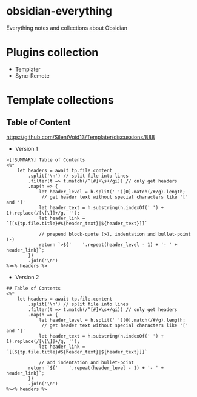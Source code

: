 # obsidian-everything
Everything notes and collections about Obsidian

# Plugins collection
- Templater
- Sync-Remote

# Template collections

## Table of Content
https://github.com/SilentVoid13/Templater/discussions/888
- Version 1
```
>[!SUMMARY] Table of Contents
<%*
    let headers = await tp.file.content
        .split('\n') // split file into lines
        .filter(t => t.match(/^[#]+\s+/gi)) // only get headers
        .map(h => {
            let header_level = h.split(' ')[0].match(/#/g).length;
             // get header text without special characters like '[' and ']'
            let header_text = h.substring(h.indexOf(' ') + 1).replace(/[\[\]]+/g, '');
            let header_link = `[[${tp.file.title}#${header_text}|${header_text}]]`

            // prepend block-quote (>), indentation and bullet-point (-)
            return `>${'    '.repeat(header_level - 1) + '- ' + header_link}`;
        })
        .join('\n')
%><% headers %>
```
- Version 2
```
## Table of Contents
<%*
    let headers = await tp.file.content
        .split('\n') // split file into lines
        .filter(t => t.match(/^[#]+\s+/gi)) // only get headers
        .map(h => {
            let header_level = h.split(' ')[0].match(/#/g).length;
             // get header text without special characters like '[' and ']'
            let header_text = h.substring(h.indexOf(' ') + 1).replace(/[\[\]]+/g, '');
            let header_link = `[[${tp.file.title}#${header_text}|${header_text}]]`

            // add indentation and bullet-point
	    return `${'    '.repeat(header_level - 1) + '- ' + header_link}`;
        })
        .join('\n')
%><% headers %>
```
